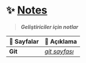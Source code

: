 # ✨ <ins> Notes</ins>
> _**Geliştiriciler için notlar**_

| 📂 Sayfalar | 📌 Açıklama|
|---------------|-------------------|
| **Git**     | [_git sayfası_](git/Git.md)| 